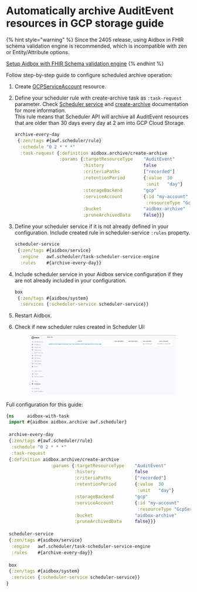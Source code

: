 # Automatically archive AuditEvent resources in GCP storage guide

{% hint style="warning" %}
Since the 2405 release, using Aidbox in FHIR schema validation engine is recommended, which is incompatible with zen or Entity/Attribute options.

[Setup Aidbox with FHIR Schema validation engine](https://docs.aidbox.app/modules-1/profiling-and-validation/fhir-schema-validator/setup)
{% endhint %}

Follow step-by-step guide to configure scheduled archive operation:

1. Create [GCPServiceAccount](../../../../storage-1/other/s3-compatible-storages/gcp-cloud-storage.md#create-gcpserviceaccount) resource.
2.  Define your scheduler rule with create-archive task as `:task-request` parameter. Check [Scheduler service](https://github.com/Aidbox/documentation/blob/master/tutorials/tutorials/broken-reference/README.md) and [create-archive](../../../../api-1/other/archive-restore-api/create-archive.md) documentation for more information.\
    This rule means that Scheduler API will archive all AuditEvent resources that are older than 30 days every day at 2 am into GCP Cloud Storage.

    ```clojure
    archive-every-day
     {:zen/tags #{awf.scheduler/rule}
      :schedule "0 2 * * *"
      :task-request {:definition aidbox.archive/create-archive
                     :params {:targetResourceType    "AuditEvent"
                              :history               false
                              :criteriaPaths         ["recorded"]
                              :retentionPeriod       {:value  30
                                                      :unit   "day"}
                              :storageBackend        "gcp"
                              :serviceAccount        {:id "my-account"
                                                      :resourceType "GcpServiceAccount"}
                              :bucket                "aidbox-archive"
                              :pruneArchivedData     false}}}
    ```
3.  Define your scheduler service if it is not already defined in your configuration. Include created rule in scheduler-service `:rules` property.

    ```clojure
    scheduler-service
     {:zen/tags #{aidbox/service}
      :engine   awf.scheduler/task-scheduler-service-engine
      :rules    #{archive-every-day}}
    ```
4.  Include scheduler service in your Aidbox service configuration if they are not already included in your configuration.

    ```clojure
    box
     {:zen/tags #{aidbox/system}
      :services {:scheduler-service scheduler-service}}
    ```
5. Restart Aidbox.
6.  Check if new scheduler rules created in Scheduler UI:

    <figure><img src="../../../../.gitbook/assets/image (3) (5).png" alt=""><figcaption></figcaption></figure>

Full configuration for this guide:

```clojure
{ns     aidbox-with-task
 import #{aidbox aidbox.archive awf.scheduler}

 archive-every-day
 {:zen/tags #{awf.scheduler/rule}
  :schedule "0 2 * * *"
  :task-request
 {:definition aidbox.archive/create-archive
                 :params {:targetResourceType    "AuditEvent"
                          :history               false
                          :criteriaPaths         ["recorded"]
                          :retentionPeriod       {:value  30
                                                  :unit   "day"}
                          :storageBackend        "gcp"
                          :serviceAccount        {:id "my-account"
                                                  :resourceType "GcpServiceAccount"}
                          :bucket                "aidbox-archive"
                          :pruneArchivedData     false}}}

 scheduler-service
 {:zen/tags #{aidbox/service}
  :engine   awf.scheduler/task-scheduler-service-engine
  :rules    #{archive-every-day}}

 box
 {:zen/tags #{aidbox/system}
  :services {:scheduler-service scheduler-service}}
}
```
